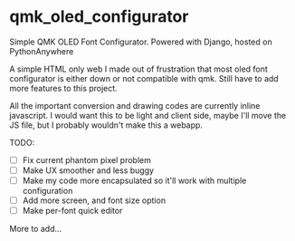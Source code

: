 # qmk_oled_configurator
Simple QMK OLED Font Configurator. Powered with Django, hosted on PythonAnywhere

A simple HTML only web I made out of frustration that most oled font configurator is either down or not compatible with qmk. Still have to add more features to this project.

All the important conversion and drawing codes are currently inline javascript. I would want this to be light and client side, maybe I'll move the JS file, but I probably wouldn't make this a webapp.

TODO:
- [ ] Fix current phantom pixel problem
- [ ] Make UX smoother and less buggy
- [ ] Make my code more encapsulated so it'll work with multiple configuration
- [ ] Add more screen, and font size option
- [ ] Make per-font quick editor

More to add...
